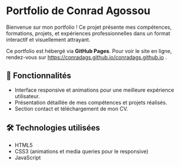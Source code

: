 # Portfolio de Conrad Agossou

Bienvenue sur mon portfolio ! Ce projet présente mes compétences, formations, projets, et expériences professionnelles dans un format interactif et visuellement attrayant. 

Ce portfolio est hébergé via **GitHub Pages**. Pour voir le site en ligne, rendez-vous sur https://conradags.github.io/conradags.github.io .

## 🌟 Fonctionnalités

- Interface responsive et animations pour une meilleure expérience utilisateur.
- Présentation détaillée de mes compétences et projets réalisés.
- Section contact et téléchargement de mon CV.

## 🛠️ Technologies utilisées
  - HTML5
  - CSS3 (animations et media queries pour le responsive)
  - JavaScript
 
